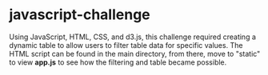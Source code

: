 # javascript-challenge

Using JavaScript, HTML, CSS, and d3.js, this challenge required creating a dynamic table to allow users to filter table data for specific values. The HTML script can be found in the main directory, from there, move to "static" to view <b>app.js</b> to see how the filtering and table became possible.
